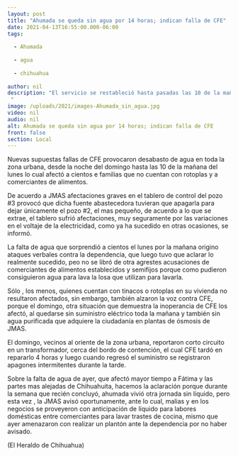 ```yaml
---
layout: post
title: "Ahumada se queda sin agua por 14 horas; indican falla de CFE"
date: 2021-04-13T16:55:00.000-06:00
tags:
  
  - Ahumada
  
  - agua
  
  - chihuahua
  
author: nil
description: "El servicio se restableció hasta pasadas las 10 de la mañana, lo cual afectó a cientos e familias que no cuentan con rotoplas y a comerciantes de alimentos "
image: /uploads/2021/images-Ahumada_sin_agua.jpg
video: nil
audio: nil
alt: Ahumada se queda sin agua por 14 horas; indican falla de CFE
front: false
section: Local
---
```


Nuevas supuestas fallas de CFE provocaron desabasto de agua en toda la zona urbana, desde la noche del domingo hasta las 10 de la mañana del lunes lo cual afectó a cientos e familias que no cuentan con rotoplas y a comerciantes de alimentos.

De acuerdo a JMAS afectaciones graves en el tablero de control del pozo #3 provocó que dicha fuente abastecedora tuvieran que apagarla para dejar únicamente el pozo #2, el mas pequeño, de acuerdo a lo que se extrae, el tablero sufrió afectaciones, muy seguramente por las variaciones en el voltaje de la electricidad, como ya ha sucedido en otras ocasiones, se informó.

La falta de agua que sorprendió a cientos el lunes por la mañana origino ataques verbales contra la dependencia, que luego tuvo que aclarar lo realmente sucedido, peo no se libró de otra agrestes acusaciones de comerciantes de alimentos establecidos y semifijos porque como pudieron consiguieron agua para lava la losa que utilizan para lavarla.

Sólo , los menos, quienes cuentan con tinacos o rotoplas en su vivienda no resultaron afectados, sin embargo, también alzaron la voz contra CFE, porque el domingo, otra situación que demuestra la inoperancia de CFE los afectó, al quedarse sin suministro eléctrico toda la mañana y también sin agua purificada que adquiere la ciudadanía en plantas de ósmosis de JMAS.

El domingo, vecinos al oriente de la zona urbana, reportaron corto circuito en un transformador, cerca del bordo de contención, el cual CFE tardó en repararlo 4 horas y luego cuando regresó el suministro se registraron apagones intermitentes durante la tarde.

Sobre la falta de agua de ayer, que afectó mayor tiempo a Fátima y las partes mas alejadas de Chihuahuita, hacemos la aclaración porque durante la semana que recién concluyó, ahumada vivió otra jornada sin líquido, pero esta vez , la JMAS avisó oportunamente, ante lo cual, malias y en los negocios se proveyeron con anticipación de líquido para labores domésticas entre comerciantes para lavar trastes de cocina, mismo que ayer amenazaron con realizar un plantón ante la dependencia por no haber avisado.

(El Heraldo de Chihuahua)